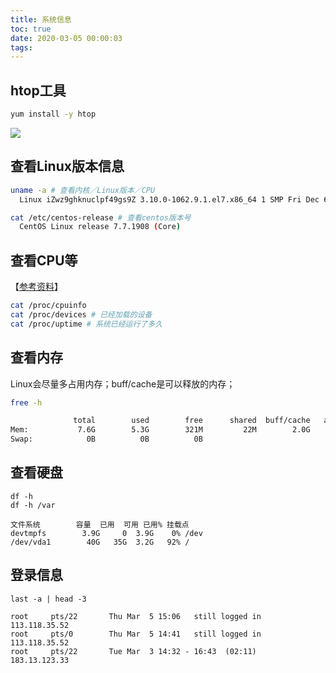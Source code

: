 ```yaml
---
title: 系统信息
toc: true
date: 2020-03-05 00:00:03
tags:
---
```


## htop工具
```sh
yum install -y htop
```
![](/img/Snip20200305_31.png)

## 查看Linux版本信息
```sh
uname -a # 查看内核／Linux版本／CPU
  Linux iZwz9ghknuclpf49gs9Z 3.10.0-1062.9.1.el7.x86_64 1 SMP Fri Dec 6 15:49:49 UTC 2019 x86_64 x86_64 x86_64 GNU/Linux

cat /etc/centos-release # 查看centos版本号
  CentOS Linux release 7.7.1908 (Core)
```


## 查看CPU等
【[参考资料](https://blog.csdn.net/zdwzzu2006/article/details/7747977)】
```sh
cat /proc/cpuinfo
cat /proc/devices # 已经加载的设备
cat /proc/uptime # 系统已经运行了多久
```


## 查看内存
Linux会尽量多占用内存；buff/cache是可以释放的内存；
```sh
free -h

              total        used        free      shared  buff/cache   available
Mem:           7.6G        5.3G        321M         22M        2.0G        2.0G
Swap:            0B          0B          0B
```

## 查看硬盘
```
df -h
df -h /var

文件系统        容量  已用  可用 已用% 挂载点
devtmpfs        3.9G     0  3.9G    0% /dev
/dev/vda1        40G   35G  3.2G   92% /
```

## 登录信息
```
last -a | head -3

root     pts/22       Thu Mar  5 15:06   still logged in    113.118.35.52
root     pts/0        Thu Mar  5 14:41   still logged in    113.118.35.52
root     pts/22       Tue Mar  3 14:32 - 16:43  (02:11)     183.13.123.33
```